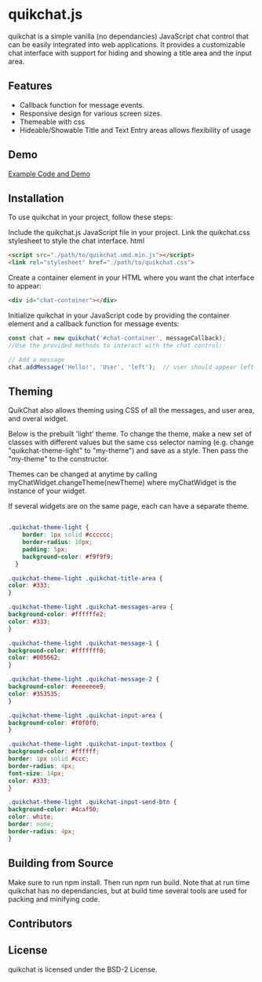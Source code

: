 # quikchat.js
quikchat is a simple vanilla (no dependancies) JavaScript chat control that can be easily integrated into web applications. It provides a customizable chat interface with support for hiding and showing a title area and the input area.

## Features
* Callback function for message events.
* Responsive design for various screen sizes.
* Themeable with css
* Hideable/Showable Title and Text Entry areas allows flexibility of usage

## Demo
[Example Code and Demo](https://deftio.github.io/quikchat/example.html)


## Installation
To use quikchat in your project, follow these steps:

Include the quikchat.js JavaScript file in your project.
Link the quikchat.css stylesheet to style the chat interface.
html

```html
<script src="./path/to/quikchat.umd.min.js"></script>
<link rel="stylesheet" href="./path/to/quikchat.css">
```

Create a container element in your HTML where you want the chat interface to appear:
```html
<div id="chat-container"></div>
```

Initialize quikchat in your JavaScript code by providing the container element and a callback function for message events:
```javascript
const chat = new quikchat('#chat-container', messageCallback);
//Use the provided methods to interact with the chat control:

// Add a message
chat.addMessage('Hello!', 'User', 'left');  // user should appear left or right justified

```
## Theming
QuikChat also allows theming using CSS of all the messages, and user area, and overal widget.

Below is the prebuilt 'light' theme.  To change the theme, make a new set of classes with different values but the same css selector naming (e.g. change "quikchat-theme-light" to "my-theme") and save as a style.  Then pass the "my-theme" to the constructor.

Themes can be changed at anytime by calling
myChatWidget.changeTheme(newTheme) where myChatWidget is the instance of your widget. 

If several widgets are on the same page, each can have a separate theme.

```css

.quikchat-theme-light {
    border: 1px solid #cccccc;
    border-radius: 10px;
    padding: 5px;
    background-color: #f9f9f9;
  }

.quikchat-theme-light .quikchat-title-area {
color: #333;
}

.quikchat-theme-light .quikchat-messages-area {
background-color: #ffffffe2;
color: #333;
}

.quikchat-theme-light .quikchat-message-1 {
background-color: #fffffff0;
color: #005662;
}

.quikchat-theme-light .quikchat-message-2 {
background-color: #eeeeeee9;
color: #353535;
}

.quikchat-theme-light .quikchat-input-area {
background-color: #f0f0f0;
}

.quikchat-theme-light .quikchat-input-textbox {
background-color: #ffffff;
border: 1px solid #ccc;
border-radius: 4px;
font-size: 14px;
color: #333;
}

.quikchat-theme-light .quikchat-input-send-btn {
background-color: #4caf50;
color: white;
border: none;
border-radius: 4px;
}

```

## Building from Source
Make sure to run npm install.  Then run npm run build.
Note that at run time quikchat has no dependancies, but at build time several tools are used for packing and minifying code.

## Contributors

## License
quikchat is licensed under the BSD-2 License.

